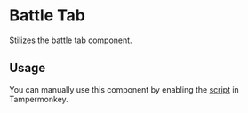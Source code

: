 # Battle Tab

Stilizes the battle tab component.

## Usage

You can manually use this component by enabling the [script](https://raw.githubusercontent.com/Neutrxl/Themed/main/Battle/BattleTab/BattleTab.user.js) in Tampermonkey.